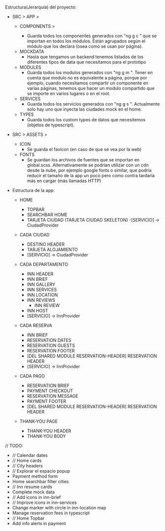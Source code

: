 Estructura(Jerarquía) del proyecto:
- SRC > APP >
    - COMPONENTS > <nombre pagina>
        - Guarda todos los componentes generados con "ng g c <nombre>" que se importan en todos los módulos. Están agrupados según el módulo que los declara (osea como se usan por página).  
    - MOCKDATA
        - Hasta que tengamos un backend tenemos listados de los diferentes tipos de data que necesitamos para el prototipo
    - MODULES
        - Guarda todos los modulos generados con "ng g m <nombre>". Tener en cuenta que modulo no es equivalente a página, porque por ejemplo, cuando necesitamos compartir un componente en varias páginas, tenemos que hacer un modulo compartido que se importe en varios lugares o en el root.
    - SERVICES
        - Guarda todos los servicios generados con "ng g s <nombre>". Actualmente solo hay uno que inyecta las ciudades mock en el home.
    - TYPES
        - Guarda todos los custom types de datos que necesitemos (objetos de typescript).

- SRC > ASSETS >
    - ICON
        - Se guarda el favicon (en caso de que se vea por la web)
    - FONTS
        - Se guardan los archivos de fuentes que se importan en global.scss. Alternativamente se podrían utilizar con un cdn desde la nube, por ejemplo google fonts o similar, que podría reducir el tamaño de la app un poco pero como contra tardaría más en cargar (más llamadas HTTP)

- Estructura de la app:
    - HOME
        - TOPBAR
        - SEARCHBAR HOME
        - TARJETA CIUDAD (TARJETA CIUDAD SKELETON)
        -[SERVICIO] -> CiudadProvider

    - CADA CIUDAD
        - DESTINO HEADER
        - TARJETA ALOJAMIENTO
        - [SERVICIO] -> CiudadProvider

    - CADA DEPARTAMENTO
        - INN HEADER
        - INN BRIEF
        - INN GALLERY
        - INN SERVICES
        - INN LOCATION
        - INN REVIEWS
            - INN REVIEW
        - INN HOST
        - [SERVICIO] -> InnProvider

    - CADA RESERVA
        - INN BRIEF
        - RESERVATION DATES
        - RESERVATION GUESTS
        - RESERVATION FOOTER
        - [DEL SHARED MODULE RESERVATION-HEADER] RESERVATION HEADER
        - [SERVICIO] -> InnProvider


    - CADA PAGO
        - RESERVATION BRIEF
        - PAYMENT CHECKOUT
        - RESERVATION MESSAGE
        - PAYMENT FOOTER
        - [DEL SHARED MODULE RESERVATION-HEADER] RESERVATION HEADER

    - THANK-YOU PAGE
        - THANK-YOU HEADER
        - THANK-YOU BODY


// TODO:
-   // Calendar dates
-   // Home cards
-   // City headers
-   // Explorar el espacio popup
-   Payment method form
-   Home searchbar filter cities
-   // Inn resume cards
-   Complete mock data
-   // Add icons in inn-brief
-   // Improve icons in inn-services
-   Change marker with circle in inn-location map
-   Manage reservation fees in typescript
-   // Home Topbar
-   Add info alerts in payment